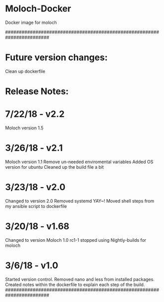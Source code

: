 # Moloch-Docker
Docker image for moloch

########################################################################
# Future version changes:
Clean up dockerfile

# Release Notes:
# 7/22/18 - v2.2
Moloch version 1.5

# 3/26/18 - v2.1
Moloch version 1.1
Remove un-needed enviromental variables
Added OS version for ubuntu
Cleaned up the build file a bit

# 3/23/18 - v2.0
Changed to version 2.0
Removed systemd YAY~!
Moved shell steps from my ansible script to dockerfile

# 3/20/18 - v1.68
Changed to version Moloch 1.0 rc1-1
stopped using Nightly-builds for moloch 

# 3/6/18 - v1.0
Started version control.
Removed nano and less from installed packages.
Created notes within the dockerfile to explain each step of the build.
########################################################################
